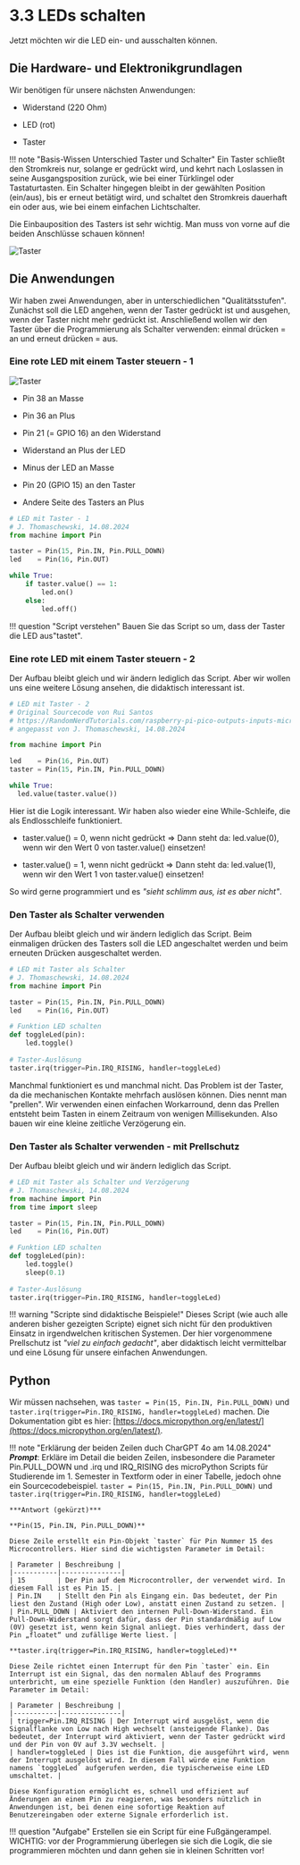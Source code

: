 # 3.3 LEDs schalten

Jetzt möchten wir die LED ein- und ausschalten können.

## Die Hardware- und Elektronikgrundlagen

Wir benötigen für unsere nächsten Anwendungen:

- Widerstand (220 Ohm)

- LED (rot)

- Taster 

!!! note "Basis-Wissen Unterschied Taster und Schalter"
    Ein Taster schließt den Stromkreis nur, solange er gedrückt wird, und kehrt nach Loslassen in seine Ausgangsposition zurück, wie bei einer Türklingel oder Tastaturtasten. Ein Schalter hingegen bleibt in der gewählten Position (ein/aus), bis er erneut betätigt wird, und schaltet den Stromkreis dauerhaft ein oder aus, wie bei einem einfachen Lichtschalter.

Die Einbauposition des Tasters ist sehr wichtig. Man muss von vorne auf die beiden Anschlüsse schauen können!

![Taster](media/3-3-Taster.PNG)


## Die Anwendungen

Wir haben zwei Anwendungen, aber in unterschiedlichen "Qualitätsstufen". Zunächst soll die LED angehen, wenn der Taster gedrückt ist und ausgehen, wenn der Taster nicht mehr gedrückt ist. Anschließend wollen wir den Taster über die Programmierung als Schalter verwenden: einmal drücken = an und erneut drücken = aus.

### Eine rote LED mit einem Taster steuern - 1

![Taster](media/3-3ab-Taster.PNG)

- Pin 38 an Masse

- Pin 36 an Plus

- Pin 21 (= GPIO 16) an den Widerstand

- Widerstand an Plus der LED

- Minus der LED an Masse

- Pin 20 (GPIO 15) an den Taster

- Andere Seite des Tasters an Plus

```python linenums="1"
# LED mit Taster - 1
# J. Thomaschewski, 14.08.2024
from machine import Pin

taster = Pin(15, Pin.IN, Pin.PULL_DOWN)
led    = Pin(16, Pin.OUT)

while True:
    if taster.value() == 1:
        led.on()
    else:
        led.off()
```

!!! question "Script verstehen"
    Bauen Sie das Script so um, dass der Taster die LED aus"tastet".


### Eine rote LED mit einem Taster steuern - 2

Der Aufbau bleibt gleich und wir ändern lediglich das Script. Aber wir wollen uns eine weitere Lösung ansehen, die didaktisch interessant ist. 


```python linenums="1"
# LED mit Taster - 2
# Original Sourcecode von Rui Santos
# https://RandomNerdTutorials.com/raspberry-pi-pico-outputs-inputs-micropython/
# angepasst von J. Thomaschewski, 14.08.2024

from machine import Pin

led    = Pin(16, Pin.OUT)
taster = Pin(15, Pin.IN, Pin.PULL_DOWN)

while True:
  led.value(taster.value())
```

Hier ist die Logik interessant. Wir haben also wieder eine While-Schleife, die als Endlosschleife funktioniert. 

- taster.value() = 0, wenn nicht gedrückt => Dann steht da: led.value(0), wenn wir den Wert 0 von taster.value() einsetzen!

- taster.value() = 1, wenn nicht gedrückt => Dann steht da: led.value(1), wenn wir den Wert 1 von taster.value() einsetzen!

So wird gerne programmiert und es *"sieht schlimm aus, ist es aber nicht"*.




### Den Taster als Schalter verwenden

Der Aufbau bleibt gleich und wir ändern lediglich das Script. Beim einmaligen drücken des Tasters soll die LED angeschaltet werden und beim erneuten Drücken ausgeschaltet werden.

```python linenums="1"
# LED mit Taster als Schalter
# J. Thomaschewski, 14.08.2024
from machine import Pin

taster = Pin(15, Pin.IN, Pin.PULL_DOWN)
led    = Pin(16, Pin.OUT)

# Funktion LED schalten
def toggleLed(pin):
    led.toggle()
    
# Taster-Auslösung
taster.irq(trigger=Pin.IRQ_RISING, handler=toggleLed)
```
Manchmal funktioniert es und manchmal nicht. Das Problem ist der Taster, da die mechanischen Kontakte mehrfach auslösen können. Dies nennt man "prellen". Wir verwenden einen einfachen Workarround, denn das Prellen entsteht beim Tasten in einem Zeitraum von wenigen Millisekunden. Also bauen wir eine kleine zeitliche Verzögerung ein.

### Den Taster als Schalter verwenden - mit Prellschutz 

Der Aufbau bleibt gleich und wir ändern lediglich das Script.

```python linenums="1"
# LED mit Taster als Schalter und Verzögerung
# J. Thomaschewski, 14.08.2024
from machine import Pin
from time import sleep

taster = Pin(15, Pin.IN, Pin.PULL_DOWN)
led    = Pin(16, Pin.OUT)

# Funktion LED schalten
def toggleLed(pin):
    led.toggle()
    sleep(0.1)
    
# Taster-Auslösung
taster.irq(trigger=Pin.IRQ_RISING, handler=toggleLed)
```

!!! warning "Scripte sind didaktische Beispiele!"
    Dieses Script (wie auch alle anderen bisher gezeigten Scripte) eignet sich nicht für den produktiven Einsatz in irgendwelchen kritischen Systemen. Der hier vorgenommene Prellschutz ist *"viel zu einfach gedacht"*, aber didaktisch leicht vermittelbar und eine Lösung für unsere einfachen Anwendungen.


## Python

Wir müssen nachsehen, was `taster = Pin(15, Pin.IN, Pin.PULL_DOWN)` und `taster.irq(trigger=Pin.IRQ_RISING, handler=toggleLed)` machen. Die Dokumentation gibt es hier: [https://docs.micropython.org/en/latest/](https://docs.micropython.org/en/latest/).


!!! note "Erklärung der beiden Zeilen duch CharGPT 4o am 14.08.2024"
    ***Prompt***: Erkläre im Detail die beiden Zeilen, insbesondere die Parameter Pin.PULL_DOWN und .irq und IRQ_RISING des microPython Scripts für Studierende im 1. Semester in Textform oder in einer Tabelle, jedoch ohne ein Sourcecodebeispiel. `taster = Pin(15, Pin.IN, Pin.PULL_DOWN)` und     `taster.irq(trigger=Pin.IRQ_RISING, handler=toggleLed)`

    ***Antwort (gekürzt)***

    **Pin(15, Pin.IN, Pin.PULL_DOWN)**

    Diese Zeile erstellt ein Pin-Objekt `taster` für Pin Nummer 15 des Microcontrollers. Hier sind die wichtigsten Parameter im Detail:

    | Parameter | Beschreibung |
    |-----------|---------------|
    | 15        | Der Pin auf dem Microcontroller, der verwendet wird. In diesem Fall ist es Pin 15. |
    | Pin.IN    | Stellt den Pin als Eingang ein. Das bedeutet, der Pin liest den Zustand (High oder Low), anstatt einen Zustand zu setzen. |
    | Pin.PULL_DOWN | Aktiviert den internen Pull-Down-Widerstand. Ein Pull-Down-Widerstand sorgt dafür, dass der Pin standardmäßig auf Low (0V) gesetzt ist, wenn kein Signal anliegt. Dies verhindert, dass der Pin „floatet“ und zufällige Werte liest. |

    **taster.irq(trigger=Pin.IRQ_RISING, handler=toggleLed)**
    
    Diese Zeile richtet einen Interrupt für den Pin `taster` ein. Ein Interrupt ist ein Signal, das den normalen Ablauf des Programms unterbricht, um eine spezielle Funktion (den Handler) auszuführen. Die Parameter im Detail:

    | Parameter | Beschreibung |
    |-----------|---------------|
    | trigger=Pin.IRQ_RISING | Der Interrupt wird ausgelöst, wenn die Signalflanke von Low nach High wechselt (ansteigende Flanke). Das bedeutet, der Interrupt wird aktiviert, wenn der Taster gedrückt wird und der Pin von 0V auf 3.3V wechselt. |
    | handler=toggleLed | Dies ist die Funktion, die ausgeführt wird, wenn der Interrupt ausgelöst wird. In diesem Fall würde eine Funktion namens `toggleLed` aufgerufen werden, die typischerweise eine LED umschaltet. |

    Diese Konfiguration ermöglicht es, schnell und effizient auf Änderungen an einem Pin zu reagieren, was besonders nützlich in Anwendungen ist, bei denen eine sofortige Reaktion auf Benutzereingaben oder externe Signale erforderlich ist.


!!! question "Aufgabe"
    Erstellen sie ein Script für eine Fußgängerampel. WICHTIG: vor der Programmierung überlegen sie sich die Logik, die sie programmieren möchten und dann gehen sie in kleinen Schritten vor!